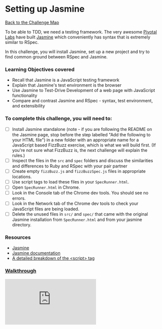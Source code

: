 # Setting up Jasmine

[Back to the Challenge Map](README.md)

To be able to TDD, we need a testing framework. The very awesome [Pivotal Labs](http://pivotal.io/labs) have built [Jasmine](https://github.com/Jasmine/jasmine) which conveniently has syntax that is extremely similar to RSpec.

In this challenge, you will install Jasmine, set up a new project and try to find common ground between RSpec and Jasmine.

### Learning Objectives covered
- Recall that Jasmine is a JavaScript testing framework
- Explain that Jasmine's test environment is the browser
- Use Jasmine to Test-Drive Development of a web page with JavaScript functionality
- Compare and contrast Jasmine and RSpec - syntax, test environment, and extensibility

### To complete this challenge, you will need to:

- [ ] Install Jasmine standalone (note - if you are following the README on the Jasmine page, stop before the step labelled "Add the following to your HTML file") in a new folder with an appropriate name for a JavaScript based FizzBuzz exercise, which is what we will build first. (If you're not sure what FizzBuzz is, the next challenge will explain the rules.)
- [ ] Inspect the files in the `src` and `spec` folders and discuss the similarities and differences to Ruby and RSpec with your pair partner
- [ ] Create empty `fizzBuzz.js` and `fizzBuzzSpec.js` files in appropriate locations.
- [ ] Use script tags to load these files in your `SpecRunner.html`.
- [ ] Open `SpecRunner.html` in Chrome.
- [ ] Look in the Console tab of the Chrome dev tools.  You should see no errors.
- [ ] Look in the Network tab of the Chrome dev tools to check your JavaScript files are being loaded.
- [ ] Delete the unused files in `src/` and `spec/` that came with the original Jasmine installation from `SpecRunner.html` and from your jasmine directory.

### Resources
- [Jasmine](https://github.com/jasmine/jasmine)
- [Jasmine documentation](http://jasmine.github.io/2.3/introduction.html)
- [A detailed breakdown of the &lt;script&gt; tag](http://www.sitepoint.com/a-detailed-breakdown-of-the-script-tag/)

### [Walkthrough](walkthroughs/setting_up_jasmine.md)


![Tracking pixel](https://githubanalytics.herokuapp.com/course/thermostat/setting_up_jasmine.md)

